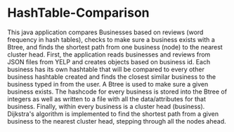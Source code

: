 # HashTable-Comparison
This java application compares Businesses based on reviews (word frequency in hash tables), checks to make sure a business exists with a Btree, and finds the shortest path from one business (node) to the nearest cluster head. First, the application reads businesses and reviews from JSON files from YELP and creates objects based on business id. Each business has its own hashtable that will be compared to every other business hashtable created and finds the closest similar business to the business typed in from the user. A Btree is used to make sure a given business exists. The hashcode for every business is stored into the Btree of integers as well as written to a file with all the data/attributes for that business. Finally, within every business is a cluster head (business). Dijkstra's algorithm is implemented to find the shortest path from a given business to the nearest cluster head, stepping through all the nodes ahead.
